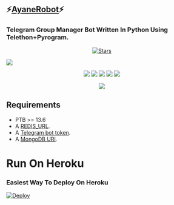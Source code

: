 ## ⚡[AyaneRobot](https://t.me/AyaneRobot)⚡
### Telegram Group Manager Bot Written In Python Using Telethon+Pyrogram.

<p align="center">
    <a href="https://github.com/CoolGuyKisaki/AkenoHimejima/stargazers"><img src="https://img.shields.io/github/stars/HuntingBots/AsunaRobot?label=Stars&style=flat-square&logo=github&color=teal" alt="Stars" /></a>
</p>

 <a href="http://t.me/AkenoProBot" alt="AkenoHimejima"> <img src="https://img.shields.io/badge/%F0%9F%A4%96%20-AkenoHimejima On Telegram!-blue" /> </a>


<p align="center">
    <a href="https://github.com/CoolGuyKisaki/Akeno-Himejima"> <img src="https://img.shields.io/github/repo-size/HuntingBots/AsunaRobot?color=fuchsia&logo=github&logoColor=red&style=for-the-badge" /></a>
    <a href="https://github.com/CoolGuyKisaki/Akeno-Himejima"> <img src="https://img.shields.io/github/last-commit/HuntingBots/AsunaRobot?color=indigo&logo=github&logoColor=green&style=for-the-badge" /></a>
    <a href="https://github.com/CoolGuyKisaki/Akeno-Himejima"> <img src="https://img.shields.io/github/issues/HuntingBots/AsunaRobot?color=green&logo=github&logoColor=yellow&style=for-the-badge" /></a>
    <a href="https://github.com/CoolGuyKisaki/Akeno-Himejima"> <img src="https://img.shields.io/github/forks/HuntingBots/AsunaRobot?color=olive&logo=github&logoColor=maroon&style=for-the-badge" /></a>  
    <a href="https://pypi.org/project/telethon/"> <img src="https://img.shields.io/pypi/v/telethon?color=aqua&label=telethon&logo=python&logoColor=blue&style=for-the-badge" /></a>
</p>

<p align="center">
  <img src="https://telegra.ph/file/15b077dd81d7d0f76aa1b.jpg">
</p>

## Requirements

- PTB >= 13.6
- A [REDIS_URL](https://redis.com).
- A [Telegram bot token](https://t.me/botfather).
- A [MongoDB URI](https://telegra.ph/How-To-get-Mongodb-URI-04-06).


# Run On Heroku

### Easiest Way To Deploy On Heroku 


[![Deploy](https://www.herokucdn.com/deploy/button.svg)](https://heroku.com/deploy?template=https://github.com/Aloogiri/Sexbot)

```

